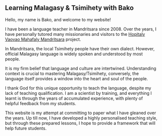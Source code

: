 ## Learning Malagasy & Tsimihety with Bako

Hello, my name is Bako, and welcome to my website! 

I have been a language teacher in Mandritsara since 2008. Over the years, I have personally tutored many missionaries and visitors to the [Hopitaly Vaovao Mahafaly Mandritsara](https://www.mandritsara.org.uk/) project.

In Mandritsara, the local Tsimihety people have their own dialect. However, official Malagasy language is widely spoken and understood by most people. 

It is my firm belief that language and culture are intertwined. Understanding context is crucial to mastering Malagasy/Tsimihety, conversely, the language itself provides a window into the heart and soul of the people. 

I thank God for this unique opportunity to teach the language, despite my lack of teaching qualification. I am a scientist by training, and everything I learnt is through the years of accumulated experience, with plenty of helpful feedback from my students.

This website is my attempt at committing to paper what I have gleaned over the years. Up till now, I have developed a highly personalised teaching style, but through these prepared lessons, I hope to provide a framework that will help future students.






